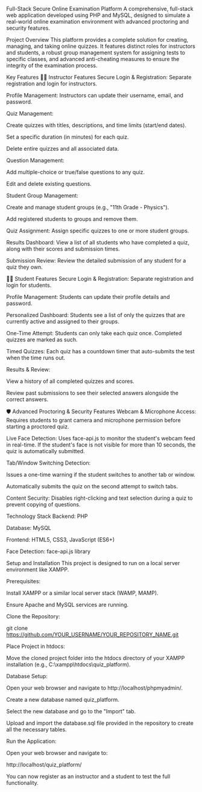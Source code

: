 Full-Stack Secure Online Examination Platform
A comprehensive, full-stack web application developed using PHP and MySQL, designed to simulate a real-world online examination environment with advanced proctoring and security features.

Project Overview
This platform provides a complete solution for creating, managing, and taking online quizzes. It features distinct roles for instructors and students, a robust group management system for assigning tests to specific classes, and advanced anti-cheating measures to ensure the integrity of the examination process.

Key Features
👨‍🏫 Instructor Features
Secure Login & Registration: Separate registration and login for instructors.

Profile Management: Instructors can update their username, email, and password.

Quiz Management:

Create quizzes with titles, descriptions, and time limits (start/end dates).

Set a specific duration (in minutes) for each quiz.

Delete entire quizzes and all associated data.

Question Management:

Add multiple-choice or true/false questions to any quiz.

Edit and delete existing questions.

Student Group Management:

Create and manage student groups (e.g., "11th Grade - Physics").

Add registered students to groups and remove them.

Quiz Assignment: Assign specific quizzes to one or more student groups.

Results Dashboard: View a list of all students who have completed a quiz, along with their scores and submission times.

Submission Review: Review the detailed submission of any student for a quiz they own.

👩‍🎓 Student Features
Secure Login & Registration: Separate registration and login for students.

Profile Management: Students can update their profile details and password.

Personalized Dashboard: Students see a list of only the quizzes that are currently active and assigned to their groups.

One-Time Attempt: Students can only take each quiz once. Completed quizzes are marked as such.

Timed Quizzes: Each quiz has a countdown timer that auto-submits the test when the time runs out.

Results & Review:

View a history of all completed quizzes and scores.

Review past submissions to see their selected answers alongside the correct answers.

🛡️ Advanced Proctoring & Security Features
Webcam & Microphone Access: Requires students to grant camera and microphone permission before starting a proctored quiz.

Live Face Detection: Uses face-api.js to monitor the student's webcam feed in real-time. If the student's face is not visible for more than 10 seconds, the quiz is automatically submitted.

Tab/Window Switching Detection:

Issues a one-time warning if the student switches to another tab or window.

Automatically submits the quiz on the second attempt to switch tabs.

Content Security: Disables right-clicking and text selection during a quiz to prevent copying of questions.

Technology Stack
Backend: PHP

Database: MySQL

Frontend: HTML5, CSS3, JavaScript (ES6+)

Face Detection: face-api.js library

Setup and Installation
This project is designed to run on a local server environment like XAMPP.

Prerequisites:

Install XAMPP or a similar local server stack (WAMP, MAMP).

Ensure Apache and MySQL services are running.

Clone the Repository:

git clone https://github.com/YOUR_USERNAME/YOUR_REPOSITORY_NAME.git

Place Project in htdocs:

Move the cloned project folder into the htdocs directory of your XAMPP installation (e.g., C:\xampp\htdocs\quiz_platform).

Database Setup:

Open your web browser and navigate to http://localhost/phpmyadmin/.

Create a new database named quiz_platform.

Select the new database and go to the "Import" tab.

Upload and import the database.sql file provided in the repository to create all the necessary tables.

Run the Application:

Open your web browser and navigate to:

http://localhost/quiz_platform/

You can now register as an instructor and a student to test the full functionality.
